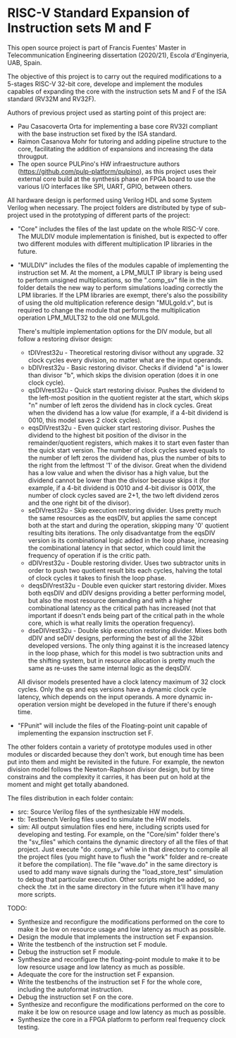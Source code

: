 # RISC-V Standard Expansion of Instruction sets M and F

This open source project is part of Francis Fuentes' Master in Telecommunication Engineering dissertation (2020/21), Escola d'Enginyeria, UAB, Spain.

The objective of this project is to carry out the required modifications to a 5-stages RISC-V 32-bit core, develope and implement the modules capables of expanding the core with the instruction sets M and F of the ISA standard (RV32M and RV32F).

Authors of previous project used as starting point of this project are:
 - Pau Casacoverta Orta for implementing a base core RV32I compliant with the base instruction set fixed by the ISA standard.
 - Raimon Casanova Mohr for tutoring and adding pipeline structure to the core, facilitating the addition of expansions and increasing the data througput.
 - The open source PULPino's HW infraestructure authors (https://github.com/pulp-platform/pulpino), as this project uses their external core build at the synthesis phase on FPGA board to use the various I/O interfaces like SPI, UART, GPIO, between others.

All hardware design is performed using Verilog HDL and some System Verilog when necessary. The project folders are distributed by type of sub-project used in the prototyping of different parts of the project:
 - "Core" includes the files of the last update on the whole RISC-V core. The MULDIV module implementation is finished, but is expected to offer two different modules with different multiplication IP libraries in the future.
 - "MULDIV" includes the files of the modules capable of implementing the instruction set M.
    At the moment, a LPM_MULT IP library is being used to perform unsigned multiplications, so the ".comp_sv" file in the sim folder details the new way to perform simulations loading correctly the LPM libraries. If the LPM libraries are exempt, there's also the possibility of using the old multiplication reference design "MULgold.v", but is required to change the module that performs the multiplication operation LPM_MULT32 to the old one MULgold.

    There's multiple implementation options for the DIV module, but all follow a restoring divisor design:
    - tDIVrest32u - Theoretical restoring divisor without any upgrade. 32 clock cycles every division, no matter what are the input operands.
    - bDIVrest32u - Basic restoring divisor. Checks if dividend "a" is lower than divisor "b", which skips the division operation (does it in one clock cycle).
    - qsDIVrest32u - Quick start restoring divisor. Pushes the dividend to the left-most position in the quotient register at the start, which skips "n" number of left zeros the dividend has in clock cycles. Great when the dividend has a low value (for example, if a 4-bit dividend is 0010, this model saves 2 clock cycles).
    - eqsDIVrest32u - Even quicker start restoring divisor. Pushes the dividend to the highest bit position of the divisor in the remainder/quotient registers, which makes it to start even faster than the quick start version. The number of clock cycles saved equals to the number of left zeros the dividend has, plus the number of bits to the right from the leftmost '1' of the divisor. Great when the dividend has a low value and when the divisor has a high value, but the dividend cannot be lower than the divisor because skips it (for example, if a 4-bit dividend is 0010 and 4-bit divisor is 001X, the number of clock cycles saved are 2+1, the two left dividend zeros and the one right bit of the divisor).
    - seDIVrest32u - Skip execution restoring divider. Uses pretty much the same resources as the eqsDIV, but applies the same concept both at the start and during the operation, skipping many '0' quotient resulting bits iterations. The only disadvantatge from the eqsDIV version is its combinational logic added in the loop phase, increasing the combinational latency in that sector, which could limit the frequency of operation if is the critic path.
    - dDIVrest32u - Double restoring divider. Uses two subtractor units in order to push two quotient result bits each cycles, halving the total of clock cycles it takes to finish the loop phase.
    - deqsDIVrest32u - Double even quicker start restoring divider. Mixes both eqsDIV and dDIV designs providing a better performing model, but also the most resource demanding and with a higher combinational latency as the critical path has increased (not that important if doesn't ends being part of the critical path in the whole core, which is what really limits the operation frequency).
    - dseDIVrest32u - Double skip execution restoring divider. Mixes both dDIV and seDIV designs, performing the best of all the 32bit developed versions. The only thing against it is the increased latency in the loop phase, which for this model is two subtraction units and the shifting system, but in resource allocation is pretty much the same as re-uses the same internal logic as the deqsDIV.

    All divisor models presented have a clock latency maximum of 32 clock cycles. Only the qs and eqs versions have a dynamic clock cycle latency, which depends on the input operands. A more dynamic in-operation version might be developed in the future if there's enough time.

- "FPunit" will include the files of the Floating-point unit capable of implementing the expansion insctruction set F.

The other folders contain a variety of prototype modules used in other modules or discarded because they don't work, but enough time has been put into them and might be revisited in the future. For example, the newton division model follows the Newton-Raphson divisor design, but by time constrains and the complexity it carries, it has been put on hold at the moment and might get totally abandoned.

The files distribution in each folder contain:
 - src: Source Verilog files of the synthesizable HW models.
 - tb: Testbench Verilog files used to simulate the HW models.
 - sim: All output simulation files end here, including scripts used for developing and testing. For example, on the "Core/sim" folder there's the "sv_files" which contains the dynamic directory of all the files of that project. Just execute "do .comp_sv" while in that directory to compile all the project files (you might have to flush the "work" folder and re-create it before the compilation). The file "wave.do" in the same directory is used to add many wave signals during the "load_store_test" simulation to debug that particular execution. Other scripts might be added, so check the .txt in the same directory in the future when it'll have many more scripts.
 
TODO:
- Synthesize and reconfigure the modifications performed on the core to make it be low on resource usage and low latency as much as possible.
- Design the module that implements the instruction set F expansion.
- Write the testbench of the instruction set F module.
- Debug the instruction set F module.
- Synthesize and reconfigure the floating-point module to make it to be low resource usage and low latency as much as possible.
- Adequate the core for the instruction set F expansion.
- Write the testbenchs of the instruction set F for the whole core, including the autoformat instruction.
- Debug the instruction set F on the core.
- Synthesize and reconfigure the modifications performed on the core to make it be low on resource usage and low latency as much as possible.
- Synthesize the core in a FPGA platform to perform real frequency clock testing.
